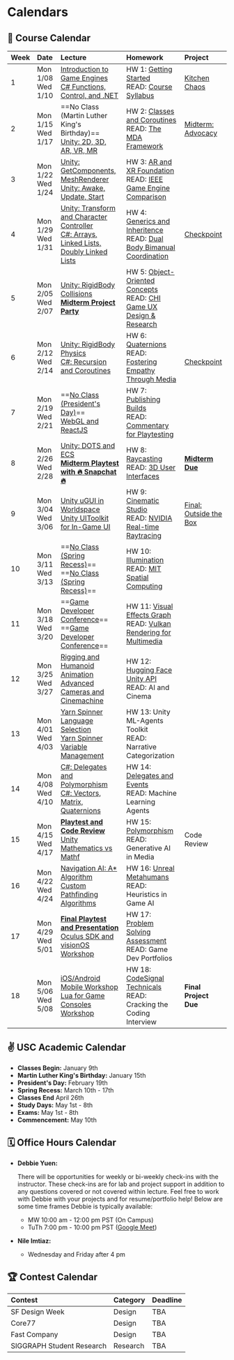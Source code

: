 # Calendars

## 📓 Course Calendar
| Week | Date                     | Lecture                                           | Homework              | Project |
| :----| :----------------------- | :------------------------------------------------ | :-------------------------------| :--------------|
| 1    | Mon 1/08 <br> Wed 1/10   | [Introduction to Game Engines](https://www.icloud.com/keynote/08aZs5s_uUorg5jJGt1aVn1UQ#Lecture1) <br> [C# Functions, Control, and .NET](https://www.icloud.com/keynote/021rBpeSLAtnFPZgx8e1kmDuQ#Lecture2) | HW 1: [Getting Started](./Homework/hw01.md)  <br> READ: [Course Syllabus](./courseinfo.md)  | [Kitchen Chaos](./Projects/kitchenchaos.md)  |
| 2    | Mon 1/15 <br> Wed 1/17   | ==No Class (Martin Luther King's Birthday)== <br> [Unity: 2D, 3D, AR, VR, MR](https://www.icloud.com/keynote/050xrnFQzZLyjkKliTs21EQkA#Lecture2)| HW 2: [Classes and Coroutines](./Homework/hw02.md) <br> READ: [The MDA Framework](https://users.cs.northwestern.edu/~hunicke/MDA.pdf) | [Midterm: Advocacy](./Projects/midterm.md) |
| 3    | Mon 1/22 <br> Wed 1/24     | [Unity: GetComponents, MeshRenderer](https://www.icloud.com/keynote/003pe71aPE5w0IWvWw7VrAoXQ#Lecture3) <br> [Unity: Awake, Update, Start](https://www.icloud.com/keynote/034qGf8MB2oMmxLVCu0hqz9BQ#Lecture3) | HW 3: [AR and XR Foundation](./Homework/hw03.md) <br> READ: [IEEE Game Engine Comparison](https://ieeexplore.ieee.org/document/9579618) | |
| 4    | Mon 1/29 <br> Wed 1/31   | [Unity: Transform and Character Controller](https://www.icloud.com/keynote/0e0UtKy2EkX7bf1c8iZVu4Qiw#Lecture4)  <br> [C#: Arrays, Linked Lists, Doubly Linked Lists]() | HW 4: [Generics and Inheritence](./Homework/hw04.md) <br> READ: [Dual Body Bimanual Coordination](https://dl.acm.org/doi/10.1145/3563657.3596082)| [Checkpoint](./Projects/midterm.md) |
| 5    | Mon 2/05 <br> Wed 2/07   |  [Unity: RigidBody Collisions]() <br>  [**Midterm Project Party**]() | HW 5: [Object-Oriented Concepts](./Homework/hw05.md) <br> READ: [CHI Game UX Design & Research](https://dl.acm.org/doi/abs/10.1145/3544549.3574181) | |
| 6    | Mon 2/12 <br> Wed 2/14  |  [Unity: RigidBody Physics](https://www.icloud.com/keynote/010hjZ9tjTwgBLCzRhQpEJgTQ#Lecture4) <br> [C#: Recursion and Coroutines](https://www.icloud.com/keynote/07bg2BcDWB6LmOw8PKyIZNGdg#Lecture6) | HW 6: [Quaternions](./Homework/hw06.md) <br> READ: [Fostering Empathy Through Media](https://dl.acm.org/doi/10.1145/3383668.3419929) | <br> [Checkpoint](./Projects/midterm.md) |
| 7    | Mon 2/19 <br> Wed 2/21   | ==[No Class (President's Day)]()== <br> [WebGL and ReactJS](https://www.icloud.com/keynote/086DMP7jbTEDcWSQv7zn0rZIg#Lecture7) | HW 7: [Publishing Builds](./Homework/hw07.md) <br> READ: [Commentary for Playtesting](https://go-gale-com.libproxy1.usc.edu/ps/i.do?p=AONE&u=aikentcl&id=GALE%7CA759558167&v=2.1&it=r&aty=ip) |
| 8    | Mon 2/26 <br> Wed 2/28  | [Unity: DOTS and ECS]() <br> [**Midterm Playtest with 🔥 Snapchat 🔥**](https://www.icloud.com/keynote/023bvGzU5zmzgCK7Zodr2vNOA#Lecture8)| HW 8: [Raycasting](./Homework/hw08.md) <br> READ: [3D User Interfaces](https://link-springer-com.libproxy1.usc.edu/chapter/10.1007/978-3-031-42283-6_33) | [**Midterm Due**](./Projects/midterm.md) |
| 9    | Mon 3/04 <br> Wed 3/06 | [Unity uGUI in Worldspace](https://www.icloud.com/keynote/0fcJ-xM8MOIMNLuR4zwEbJ72g#Lecture9) <br> [Unity UIToolkit for In-Game UI](https://www.icloud.com/keynote/009n82JRjD4GWe8GJhxZ1ouqw#Lecture9) | HW 9: [Cinematic Studio](./Homework/hw09.md) <br> READ: [NVIDIA Real-time Raytracing](https://www.nvidia.com/en-us/on-demand/session/gtcspring22-s42359/) | [Final: Outside the Box](./Projects/final.md) |
| 10   | Mon 3/11 <br> Wed 3/13 | ==[No Class (Spring Recess)]()== <br> ==[No Class (Spring Recess)]()== | HW 10: [Illumination](./Homework/hw10.md) <br> READ: [MIT Spatial Computing](https://acg.media.mit.edu/people/simong/thesis/SpatialComputing.pdf) |
| 11   | Mon 3/18 <br> Wed 3/20  | ==[Game Developer Conference]()== <br> ==[Game Developer Conference]()== | HW 11: [Visual Effects Graph](./Homework/hw11.md) <br> READ: [Vulkan Rendering for Multimedia](https://dl.acm.org/doi/10.1145/3283289.3283336) |
| 12   | Mon 3/25 <br> Wed 3/27   | [Rigging and Humanoid Animation](https://www.icloud.com/keynote/078X87RY_a83CRTvCILICRgWg#Lecture10) <br> [Advanced Cameras and Cinemachine](https://www.icloud.com/keynote/0bclv73IqqTvqI1-G3JIETQCg#Lecture10) | HW 12: [Hugging Face Unity API](./Homework/hw12.md) <br> READ: AI and Cinema |
| 13   | Mon 4/01 <br> Wed 4/03 | [Yarn Spinner Language Selection](https://www.icloud.com/keynote/00265rrdORrITcZHQ-5A0WD7g#Lecture13) <br> [Yarn Spinner Variable Management](https://www.icloud.com/keynote/07cQcqY6FK19Bp4yMfbOKMTWg#Lecture13)| HW 13: Unity ML-Agents Toolkit <br> READ: Narrative Categorization | |
| 14   | Mon 4/08 <br> Wed 4/10 | [C#: Delegates and Polymorphism](https://www.icloud.com/keynote/057tcGgxtT0eROgk05l0Dx7Nw#Lecture14) <br> [C#: Vectors, Matrix, Quaternions]() | HW 14: [Delegates and Events](./Homework/hw14.md) <br> READ: Machine Learning Agents| |
| 15   | Mon 4/15 <br> Wed 4/17 <br> | [**Playtest and Code Review**]() <br> [Unity Mathematics vs Mathf]() | HW 15: [Polymorphism](./Homework/hw15.md) <br> READ: Generative AI in Media | Code Review |
| 16   | Mon 4/22 <br> Wed 4/24   | [Navigation AI: A* Algorithm]() <br> [Custom Pathfinding Algorithms]() | HW 16: [Unreal Metahumans](./Homework/hw15.md) <br> READ: Heuristics in Game AI | |
| 17   | Mon 4/29 <br> Wed 5/01 | [**Final Playtest and Presentation**]() <br> [Oculus SDK and visionOS Workshop]() | HW 17: [Problem Solving Assessment](./Homework/hw16.md) <br> READ: Game Dev Portfolios | |
| 18   | Mon 5/06 <br> Wed 5/08 | [iOS/Android Mobile Workshop]() <br> [Lua for Game Consoles Workshop]() | HW 18: [CodeSignal Technicals](./Homework/hw16.md) <br> READ: Cracking the Coding Interview | **Final Project Due** |


## ✌️ USC Academic Calendar
* **Classes Begin:** January 9th
* **Martin Luther King's Birthday:** January 15th
* **President's Day:** February 19th
* **Spring Recess:** March 10th - 17th
* **Classes End** April 26th
* **Study Days:** May 1st - 8th
* **Exams:** May 1st - 8th
* **Commencement:** May 10th

## 🗓️ Office Hours Calendar

* **Debbie Yuen:** 
    
    There will be opportunities for weekly or bi-weekly check-ins with the instructor. These check-ins are for lab and project support in addition to any questions covered or not covered within lecture. Feel free to work with Debbie with your projects and for resume/portfolio help! Below are some time frames Debbie is typically available:

    * MW 10:00 am - 12:00 pm PST (On Campus)
    * TuTh 7:00 pm - 10:00 pm PST ([Google Meet]())

* **Nile Imtiaz:**
    *  Wednesday and Friday after 4 pm

## 🏆 Contest Calendar
| Contest        | Category | Deadline |
| :------------- | :------- | :------- |
| SF Design Week | Design   | TBA      |
| Core77         | Design   | TBA      |
| Fast Company   | Design   | TBA      |
| SIGGRAPH Student Research | Research | TBA |